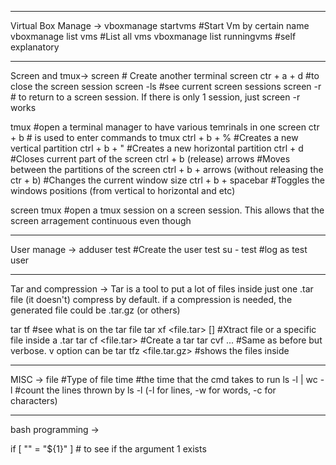 ************************
Virtual Box Manage ->
vboxmanage startvms <name> #Start Vm by certain name
vboxmanage list vms #List all vms
vboxmanage list runningvms #self explanatory

************************
Screen and tmux->
screen # Create another terminal
screen <command>
ctr + a + d #to close the screen session
screen -ls #see current screen sessions
screen -r <id> # to return to a screen session. If there is only 1 session, just screen -r works

tmux #open a terminal manager to have various temrinals in one screen
ctr + b # is used to enter commands to tmux
ctrl + b + % #Creates a new vertical partition
ctrl + b + " #Creates a new horizontal partition
ctrl + d #Closes current part of the screen
ctrl + b (release) arrows #Moves between the partitions of the screen
ctrl + b + arrows (without releasing the ctr + b) #Changes the current window size
ctrl + b + spacebar #Toggles the windows positions (from vertical to horizontal and etc)

screen tmux #open a tmux session on a screen session. This allows that the screen arragement continuous even though 

**********************
User manage ->
adduser test #Create the user test
su - test #log as test user


**********************
Tar and compression ->
Tar is a tool to put a lot of files inside just one .tar file (it doesn't) compress by default.
if a compression is needed, the generated file could be .tar.gz (or others)

tar tf <file> #see what is on the tar file
tar xf <file.tar> [<specific file inside>] #Xtract file or a specific file inside a .tar
tar cf <file.tar> <Files to be put inside file.tar> #Create a tar
tar cvf ... #Same as before but verbose. v option can be
tar tfz <file.tar.gz> #shows the files inside


*********************
MISC ->
file <file> #Type of file
time <cmd> #the time that the cmd takes to run
ls -l | wc -l #count the lines thrown by ls -l (-l for lines, -w for words, -c for characters)



************************
bash programming ->

if [ "" = "${1}" ] # to see if the argument 1 exists
